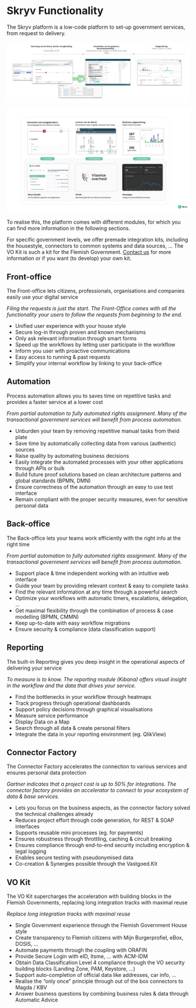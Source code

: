 # Skryv Functionality

The Skryv platform is a low-code platform to set-up government services, from request to delivery.

![Image](../_media/from-request-to-delivery.png)

![Image](../_media/skryv-overview.png)


To realise this, the platform comes with different modules, for which you can find more information in the following sections.

For specific government levels, we offer premade integration kits, including the housestyle, connectors to common systems and data sources, ... The VO Kit is such a kit for the Flemish Government. [Contact us](https://www.skryv.com/contact) for more information or if you want (to develop) your own kit.

## Front-office
The Front-office lets citizens, professionals, organisations and companies easily use your digital service

*Filing the requests is just the start. The Front-Office comes with all the functionality your users to follow the requests from beginning to the end.*

* Unified user experience with your house style
* Secure log-in through proven and known mechanisms
* Only ask relevant information through smart forms
* Speed up the workflows by letting user participate in the workflow
* Inform you user with proactive communications
* Easy access to running & past requests
* Simplify your internal workflow by linking to your back-office

## Automation
Process automation allows you to saves time on repetitive tasks and provides a faster service at a lower cost

*From partial automation to fully automated rights assignment. Many of the transactional government services will benefit from process automation.*

* Unburden your team by removing repetitive manual tasks from theid plate
* Save time by automatically collecting data from various (authentic) sources
* Raise quality by automating business decisions
* Easily integrate the automated processes with your other applications through APIs or bulk
* Build future proof solutions based on clean architecture patterns and global standards (BPMN, DMN)
* Ensure correctness of the automation through an easy to use test interface
* Remain compliant with the proper security measures, even for sensitive personal data
  
## Back-office
The Back-office lets your teams work efficiently with the right info at the right time

*From partial automation to fully automated rights assignment. Many of the transactional government services will benefit from process automation.*

* Support place & time independent working with an intuitive web interface
* Guide your team by providing relevant context & easy to complete tasks
* Find the relevant information at any time through a powerful search
* Optimize your workflows with automatic timers, escalations, delegation, ...
* Get maximal flexibility through the combination of process & case modelling (BPMN, CMMN)
* Keep up-to-date with easy workflow migrations
* Ensure security & compliance (data classification support)

## Reporting
The built-in Reporting gives you deep insight in the operational aspects of delivering your service

*To measure is to know. The reporting module (Kibana) offers visual insight in the workflow and the data that drives your service.*

* Find the bottlenecks in your workflow through heatmaps
* Track progress through operational dashboards
* Support policy decisions through graphical visualisations
* Measure service performance
* Display Data on a Map
* Search through all data & create personal filters
* Integrate the data in your reporting environment (eg. QlikView)

## Connector Factory
The Connector Factory accelerates the connection to various services and ensures personal data protection

*Gartner indicates that a project cost is up to 50% for integrations. The connector factory provides an accelerator to connect  to your ecosystem of data & base services.*

* Lets you focus on the business aspects, as the connector factory solved the technical challenges already
* Reduces project effort through code generation, for REST & SOAP interfaces
* Supports reusable mini processes (eg. for payments)
* Ensures robustness through throttling, caching & circuit breaking
* Ensures compliance through end-to-end security including encryption & legal logging
* Enables secure testing with pseudonymised data
* Co-creation & Synergies possible through the Vastgoed.Kit

## VO Kit
The VO Kit supercharges the acceleration with building blocks in the Flemish Governments, replacing long integration tracks with maximal reuse

*Replace long integration tracks with maximal reuse*

* Single Government experience through the Flemish Government House style
* Create transparency to Flemish citizens with Mijn Burgerprofiel, eBox, DOSIS, ...
* Automate payments through the coupling with ORAFIN
* Provide Secure Login with eID, Itsme, ... with ACM-IDM
* Obtain Data Classification Level 4 compliance through the VO security building blocks (Landing Zone, PAM, Keystore, …)
* Support auto-completion of official data like addresses, car info, ...
* Realise the “only once” principle through out of the box connectors to Magda / KBV
* Answer business questions by combining business rules & data through Automatic Advice

